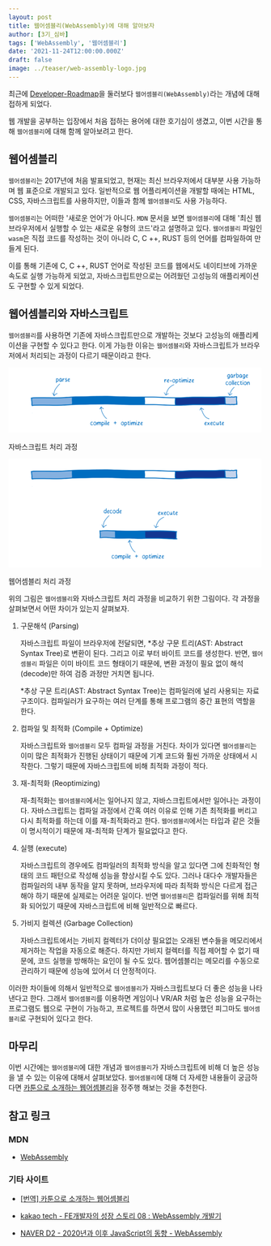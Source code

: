 ```yaml
---
layout: post
title: 웹어셈블리(WebAssembly)에 대해 알아보자
author: [3기_심바]
tags: ['WebAssembly', '웹어셈블리']
date: '2021-11-24T12:00:00.000Z'
draft: false
image: ../teaser/web-assembly-logo.jpg
---
```


최근에 [Developer-Roadmap](https://github.com/kamranahmedse/developer-roadmap)을 둘러보다 `웹어셈블리(WebAssembly)`라는 개념에 대해 접하게 되었다.

웹 개발을 공부하는 입장에서 처음 접하는 용어에 대한 호기심이 생겼고, 이번 시간을 통해 `웹어셈블리`에 대해 함께 알아보려고 한다.

## 웹어셈블리

`웹어셈블리`는 2017년에 처음 발표되었고, 현재는 최신 브라우저에서 대부분 사용 가능하며 웹 표준으로 개발되고 있다. 일반적으로 웹 어플리케이션을 개발할 때에는 HTML, CSS, 자바스크립트를 사용하지만, 이들과 함께 `웹어셈블리`도 사용 가능하다.

`웹어셈블리`는 어떠한 '새로운 언어'가 아니다. `MDN` 문서을 보면 `웹어셈블리`에 대해 '최신 웹 브라우저에서 실행할 수 있는 새로운 유형의 코드'라고 설명하고 있다. `웹어셈블리` 파일인 `wasm`은 직접 코드를 작성하는 것이 아니라 C, C ++, RUST 등의 언어를 컴파일하여 만들게 된다.

이를 통해 기존에 C, C ++, RUST 언어로 작성된 코드를 웹에서도 네이티브에 가까운 속도로 실행 가능하게 되었고, 자바스크립트만으로는 어려웠던 고성능의 애플리케이션도 구현할 수 있게 되었다.

## 웹어셈블리와 자바스크립트

`웹어셈블리`를 사용하면 기존에 자바스크립트만으로 개발하는 것보다 고성능의 애플리케이션을 구현할 수 있다고 한다. 이게 가능한 이유는 `웹어셈블리`와 자바스크립트가 브라우저에서 처리되는 과정이 다르기 때문이라고 한다.

![web-assembly-1](../images/2021-11-24-web-assembly-1.png)

자바스크립트 처리 과정

![web-assembly-2](../images/2021-11-24-web-assembly-2.png)

웹어셈블리 처리 과정

위의 그림은 `웹어셈블리`와 자바스크립트 처리 과정을 비교하기 위한 그림이다. 각 과정을 살펴보면서 어떤 차이가 있는지 살펴보자.

1. 구문해석 (Parsing)

   자바스크립트 파일이 브라우저에 전달되면, \*추상 구문 트리(AST: Abstract Syntax Tree)로 변환이 된다. 그리고 이로 부터 바이트 코드를 생성한다. 반면, `웹어셈블리` 파일은 이미 바이트 코드 형태이기 때문에, 변환 과정이 필요 없이 해석(decode)만 하여 검증 과정만 거치면 됩니다.

   \*추상 구문 트리(AST: Abstract Syntax Tree)는 컴파일러에 널리 사용되는 자료 구조이다. 컴파일러가 요구하는 여러 단계를 통해 프로그램의 중간 표현의 역할을 한다.

2. 컴파일 및 최적화 (Compile + Optimize)

   자바스크립트와 `웹어셈블리` 모두 컴파일 과정을 거친다. 차이가 있다면 `웹어셈블리`는 이미 많은 최적화가 진행된 상태이기 때문에 기계 코드와 훨씬 가까운 상태에서 시작한다. 그렇기 때문에 자바스크립트에 비해 최적화 과정이 적다.

3. 재-최적화 (Reoptimizing)

   재-최적화는 `웹어셈블리`에서는 일어나지 않고, 자바스크립트에서만 일어나는 과정이다. 자바스크립트는 컴파일 과정에서 간혹 여러 이유로 인해 기존 최적화를 버리고 다시 최적화를 하는데 이를 재-최적화라고 한다. `웹어셈블리`에서는 타입과 같은 것들이 명시적이기 때문에 재-최적화 단계가 필요없다고 한다.

4. 실행 (execute)

   자바스크립트의 경우에도 컴파일러의 최적화 방식을 알고 있다면 그에 친화적인 형태의 코드 패턴으로 작성해 성능을 향상시킬 수도 있다. 그러나 대다수 개발자들은 컴파일러의 내부 동작을 알지 못하며, 브라우저에 따라 최적화 방식은 다르게 접근해야 하기 때문에 실제로는 어려운 일이다. 반면 `웹어셈블리`은 컴파일러를 위해 최적화 되어있기 때문에 자바스크립트에 비해 일반적으로 빠르다.

5. 가비지 컬렉션 (Garbage Collection)

   자바스크립트에서는 가비지 컬렉터가 더이상 필요없는 오래된 변수들을 메모리에서 제거하는 작업을 자동으로 해준다. 하지만 가비지 컬렉터를 직접 제어할 수 없기 때문에, 코드 실행을 방해하는 요인이 될 수도 있다. 웹어셈블리는 메모리를 수동으로 관리하기 때문에 성능에 있어서 더 안정적이다.

이러한 차이들에 의해서 일반적으로 `웹어셈블리`가 자바스크립트보다 더 좋은 성능을 나타낸다고 한다. 그래서 `웹어셈블리`를 이용하면 게임이나 VR/AR 처럼 높은 성능을 요구하는 프로그램도 웹으로 구현이 가능하고, 프로젝트를 하면서 많이 사용했던 피그마도 `웹어셈블리`로 구현되어 있다고 한다.

## 마무리

이번 시간에는 `웹어셈블리`에 대한 개념과 `웹어셈블리`가 자바스크립트에 비해 더 높은 성능을 낼 수 있는 이유에 대해서 살펴보았다. `웹어셈블리`에 대해 더 자세한 내용들이 궁금하다면 [카툰으로 소개하는 웹어셈블리](https://dongwoo.blog/2017/06/06/%eb%b2%88%ec%97%ad-%ec%b9%b4%ed%88%b0%ec%9c%bc%eb%a1%9c-%ec%86%8c%ea%b0%9c%ed%95%98%eb%8a%94-%ec%9b%b9%ec%96%b4%ec%85%88%eb%b8%94%eb%a6%ac/)을 정주행 해보는 것을 추천한다.

## 참고 링크

### MDN

- [WebAssembly](https://developer.mozilla.org/ko/docs/WebAssembly)

### 기타 사이트

- [[번역] 카툰으로 소개하는 웹어셈블리](https://dongwoo.blog/2017/06/06/%eb%b2%88%ec%97%ad-%ec%b9%b4%ed%88%b0%ec%9c%bc%eb%a1%9c-%ec%86%8c%ea%b0%9c%ed%95%98%eb%8a%94-%ec%9b%b9%ec%96%b4%ec%85%88%eb%b8%94%eb%a6%ac/)

- [kakao tech - FE개발자의 성장 스토리 08 : WebAssembly 개발기](https://tech.kakao.com/2021/05/17/frontend-growth-08/)

- [NAVER D2 - 2020년과 이후 JavaScript의 동향 - WebAssembly](https://d2.naver.com/helloworld/8257914)
